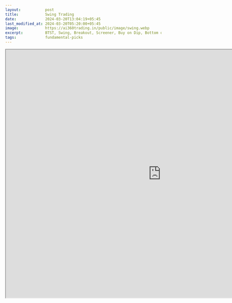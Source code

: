 ```yaml
---
layout:           post
title:            Swing Trading
date:             2024-03-20T13:04:19+05:45
last_modified_at: 2024-03-20T05:20:00+05:45
image:            https://ai360trading.in/public/image/swing.webp
excerpt:          BTST, Swing, Breakout, Screener, Buy on Dip, Bottom out hunting
tags:             fundamental-picks
---
```


<iframe src="https://docs.google.com/spreadsheets/d/e/2PACX-1vRjzxaN4MT6gYkmZz-atLqYX453kaejWsGUX5FARfrkZCYEXIZh-ppXDxyAR1NkLY6NPPAGpPgSyIdN/pubhtml?widget=true&amp;headers=false" width="1000" height="800"></iframe>
